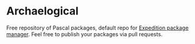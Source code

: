 # Archaelogical

Free repository of Pascal packages, default repo for [Expedition package manager](https://github.com/alex-rusakevich/expedition). Feel free to publish your packages via pull requests.
